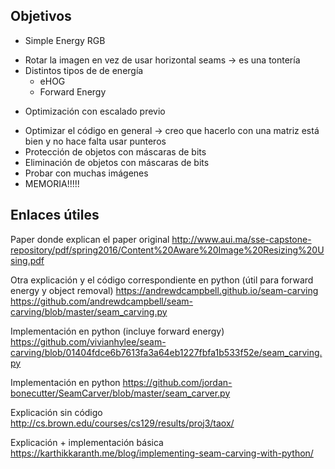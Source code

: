 ## Objetivos

+ Simple Energy RGB
- Rotar la imagen en vez de usar horizontal seams  -> es una tontería
- Distintos tipos de de energía
	+ eHOG
	- Forward Energy
+ Optimización con escalado previo
- Optimizar el código en general -> creo que hacerlo con una matriz está bien y no hace falta usar punteros
- Protección de objetos con máscaras de bits
- Eliminación de objetos con máscaras de bits
- Probar con muchas imágenes
- MEMORIA!!!!!


## Enlaces útiles

Paper donde explican el paper original
http://www.aui.ma/sse-capstone-repository/pdf/spring2016/Content%20Aware%20Image%20Resizing%20Using.pdf

Otra explicación y el código correspondiente en python
(útil para forward energy y object removal)
https://andrewdcampbell.github.io/seam-carving
https://github.com/andrewdcampbell/seam-carving/blob/master/seam_carving.py

Implementación en python (incluye forward energy)
https://github.com/vivianhylee/seam-carving/blob/01404fdce6b7613fa3a64eb1227fbfa1b533f52e/seam_carving.py

Implementación en python
https://github.com/jordan-bonecutter/SeamCarver/blob/master/seam_carver.py

Explicación sin código
http://cs.brown.edu/courses/cs129/results/proj3/taox/

Explicación + implementación básica
https://karthikkaranth.me/blog/implementing-seam-carving-with-python/
